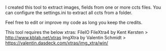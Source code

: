 I created this tool to extract images, fields from one or more ccts files.
You can configure the settings.ini to extract all ccts from a folder.


Feel free to edit or improve my code as long you keep the credits.

This tool requires the below xtras:
FileIO
FileXtra4 by Kent Kersten > http://www.kblab.net/xtras
ImgXtra by Valentin Schmidt > https://valentin.dasdeck.com/xtras/img_xtra/win/
